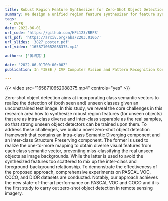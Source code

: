 ```yaml
---
title: Robust Region Feature Synthesizer for Zero-Shot Object Detection
summary: We design a unified region feature synthesizer for feature synthesizing in real-world detection scenarios.
tags:
  - CVPR
date: 2022-06-01
url_code: 'https://github.com/HPL123/RRFS'
url_pdf: 'https://arxiv.org/abs/2203.01057'
url_slides: '3827_poster.pdf'
url_video: '1658710652088375.mp4'

authors: ['黄培亮']

date: '2022-06-01T00:00:00Z'
publication: In *IEEE / CVF Computer Vision and Pattern Recognition Conference*

---
```


{{< video src="1658710652088375.mp4" controls="yes" >}}

Zero-shot object detection aims at incorporating class semantic vectors to realize the detection of (both seen and) unseen classes given an unconstrained test image. In this study, we reveal the core challenges in this research area how to synthesize robust region features (for unseen objects) that are as intra-class diverse and inter-class separable as the real samples, so that strong unseen object detectors can be trained upon them. To address these challenges, we build a novel zero-shot object detection framework that contains an Intra-class Semantic Diverging component and an Inter-class Structure Preserving component. The former is used to realize the one-to-more mapping to obtain diverse visual features from each class semantic vector, preventing miss-classifying the real unseen objects as image backgrounds. While the latter is used to avoid the synthesized features too scattered to mix up the inter-class and foreground-background relationship. To demonstrate the effectiveness of the proposed approach, comprehensive experiments on PASCAL VOC, COCO, and DIOR datasets are conducted. Notably, our approach achieves the new state-of-the-art performance on PASCAL VOC and COCO and it is the first study to carry out zero-shot object detection in remote sensing imagery.
